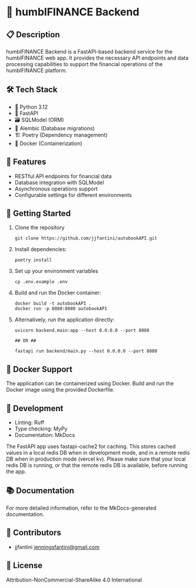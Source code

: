 # 🏦 humblFINANCE Backend

## 📋 Description

humblFINANCE Backend is a FastAPI-based backend service for the humblFINANCE web app. It provides the necessary API endpoints and data processing capabilities to support the financial operations of the humblFINANCE platform.

## 🛠️ Tech Stack

- 🐍 Python 3.12
- 🚀 FastAPI
- 🗃️ SQLModel (ORM)
- 🔄 Alembic (Database migrations)
- 🏗️ Poetry (Dependency management)
- 🐳 Docker (Containerization)

## 🌟 Features

- RESTful API endpoints for financial data
- Database integration with SQLModel
- Asynchronous operations support
- Configurable settings for different environments

## 🚀 Getting Started

1. Clone the repository
   ```
   git clone https://github.com/jjfantini/autobookAPI.git
   ```
2. Install dependencies:
   ```
   poetry install
   ```
3. Set up your environment variables
   ```
   cp .env.example .env
   ```
4. Build and run the Docker container:
   ```
   docker build -t autobookAPI .
   docker run -p 8080:8080 autobookAPI
   ```
5. Alternatively, run the application directly:
   ```
   uvicorn backend.main:app --host 0.0.0.0 --port 8080

   ## OR ##

   fastapi run backend/main.py --host 0.0.0.0 --port 8080
   ```

## 🐳 Docker Support

The application can be containerized using Docker. Build and run the Docker image using the provided Dockerfile.

## 🧪 Development

- Linting: Ruff
- Type checking: MyPy
- Documentation: MkDocs

The FastAPI app uses fastapi-cache2 for caching. This stores cached values in a local redis DB when in development mode, and in a remote redis DB when in production mode (vercel kv).
Please make sure that your local redis DB is running, or that the remote redis DB is available, before running the app.

## 📚 Documentation

For more detailed information, refer to the MkDocs-generated documentation.

## 👥 Contributors

- jjfantini <jenningsfantini@gmail.com>

## 📄 License

Attribution-NonCommercial-ShareAlike 4.0 International